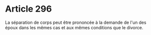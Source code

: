 # Article 296

La séparation de corps peut être prononcée à la demande de l'un des époux dans les mêmes cas et aux mêmes conditions que le divorce.